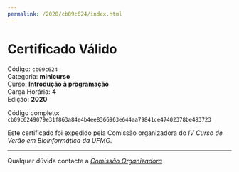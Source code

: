 ```yaml
---
permalink: /2020/cb09c624/index.html
---
```


# Certificado Válido

Código: `cb09c624`<br>
Categoria: **minicurso**<br>
Curso: **Introdução à programação**<br>
Carga Horária: **4**<br>
Edição: **2020**<br>


Código completo: `cb09c6249079e31f863a84e4b4ee8366963e644aa79841ce47402378be483723`


Este certificado foi expedido pela Comissão organizadora do *IV Curso de Verão em Bioinformática da UFMG*.

----

Qualquer dúvida contacte a [_Comissão Organizadora_](<mailto:cursobioinfoufmg@gmail.com$subject=[Certificados]>)

